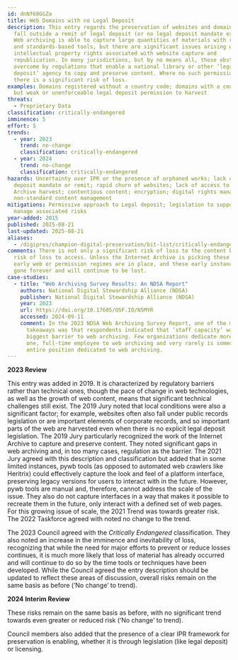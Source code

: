 ```yaml
---
id: dnNf68GGZa
title: Web Domains with no Legal Deposit
description: This entry regards the preservation of websites and domains that
  fall outside a remit of legal deposit (or no legal deposit mandate exists).
  Web archiving is able to capture large quantities of materials with routine
  and standards-based tools, but there are significant issues arising with
  intellectual property rights associated with website capture and
  republication. In many jurisdictions, but by no means all, those obstacles are
  overcome by regulations that enable a national library or other ‘legal
  deposit’ agency to copy and preserve content. Where no such permission exists,
  there is a significant risk of loss.
examples: Domains registered without a country code; domains with a country code
  but weak or unenforceable legal deposit permission to harvest
threats:
  - Proprietary Data
classification: critically-endangered
imminence: 5
effort: 5
trends:
  - year: 2023
    trend: no-change
    classification: critically-endangered
  - year: 2024
    trend: no-change
    classification: critically-endangered
hazards: Uncertainty over IPR or the presence of orphaned works; lack of legal
  deposit mandate or remit; rapid churn of websites; lack of access to Internet
  Archive harvest; contentious content; encryption; digital rights management;
  non-standard content management
mitigations: Permissive approach to Legal deposit; legislation to support and/or
  manage associated risks
year-added: 2015
published: 2025-08-21
last-updated: 2025-08-21
aliases:
  - /digipres/champion-digital-preservation/bit-list/critically-endangered/bitlist-web-no-legal-deposit
comments: There is not only a significant risk of loss to the content but also
  risk of loss to access. Unless the Internet Archive is picking these up, the
  early web or permission regimes are in place, and these early instances are
  gone forever and will continue to be lost.
case-studies:
  - title: "Web Archiving Survey Results: An NDSA Report"
    authors: National Digital Stewardship Alliance (NDSA)
    publisher: National Digital Stewardship Alliance (NDSA)
    year: 2023
    url: https://doi.org/10.17605/OSF.IO/N5MYR
    accessed: 2024-09-11
    comment: In the 2023 NDSA Web Archiving Survey Report, one of the major
      takeaways was that respondents indicated that ‘staff capacity’ was the
      biggest barrier to web archiving. Few organizations dedicate more than
      one, full-time employee to web archiving and very rarely is someone’s
      entire position dedicated to web archiving.
---
```

**2023 Review**

This entry was added in 2019. It is characterized by regulatory barriers rather than technical ones, though the pace of change in web technologies, as well as the growth of web content, means that significant technical challenges still exist. The 2019 Jury noted that local conditions were also a significant factor; for example, websites often also fall under public records legislation or are important elements of corporate records, and so important parts of the web are harvested even when there is no explicit legal deposit legislation. The 2019 Jury particularly recognized the work of the Internet Archive to capture and preserve content. They noted significant gaps in web archiving and, in too many cases, regulation as the barrier. The 2021 Jury agreed with this description and classification but added that in some limited instances, pywb tools (as opposed to automated web crawlers like Heritrix) could effectively capture the look and feel of a platform interface, preserving legacy versions for users to interact with in the future. However, pywb tools are manual and, therefore, cannot address the scale of the issue. They also do not capture interfaces in a way that makes it possible to recreate them in the future, only interact with a defined set of web pages. For this growing issue of scale, the 2021 Trend was towards greater risk. The 2022 Taskforce agreed with noted no change to the trend.

The 2023 Council agreed with the *Critically Endangered* classification. They also noted an increase in the imminence and inevitability of loss, recognizing that while the need for major efforts to prevent or reduce losses continues, it is much more likely that loss of material has already occurred and will continue to do so by the time tools or techniques have been developed. While the Council agreed the entry description should be updated to reflect these areas of discussion, overall risks remain on the same basis as before (‘No change’ to trend).

**2024 Interim Review**

These risks remain on the same basis as before, with no significant trend towards even greater or reduced risk (‘No change’ to trend).

Council members also added that the presence of a clear IPR framework for preservation is enabling, whether it is through legislation (like legal deposit) or licensing.
